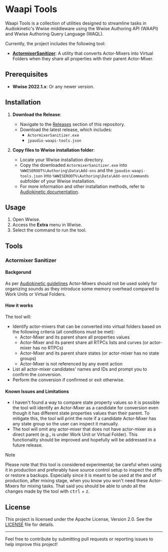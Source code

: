 # Waapi Tools

Waapi Tools is a collection of utilities designed to streamline tasks in Audiokinetic's Wwise middleware using the Wwise Authoring API (WAAPI) and Wwise Authoring Query Language (WAQL).

Currently, the project includes the following tool:

- **[ActormixerSanitizer](https://github.com/jaku5/waapi-tools#actormixer-sanitizer)**: A utility that converts Actor-Mixers into Virtual Folders when they share all properties with their parent Actor-Mixer.

## Prerequisites

- **Wwise 2022.1.x**: Or any newer version.

## Installation

1. **Download the Release**:
   - Navigate to the [Releases](https://github.com/jaku5/waapi-tools/releases) section of this repository.
   - Download the latest release, which includes:
     - `ActormixerSanitizer.exe`
     - `jpaudio-waapi-tools.json`

2. **Copy files to Wwise installation folder**:
   - Locate your Wwise installation directory.
   - Copy the downloaded `ActormixerSanitizer.exe` into `%WWISEROOT%\Authoring\Data\Add-ons` and the `jpaudio-waapi-tools.json` into `%WWISEROOT%\Authoring\Data\Add-ons\Commands` subfolder of your Wwise installation.
   - For more information and other installation methods, refer to [Audiokinetic documentation](https://www.audiokinetic.com/en/public-library/2022.1.18_8567/?source=SDK&id=defining_custom_commands.html).

## Usage

1. Open Wwise.
2. Access the **Extra** menu in Wwise.
3. Select the command to run the tool.

## Tools
### Actormixer Sanitizer
#### Backgorund
As per [Audiokinetic guidelines](https://www.audiokinetic.com/en/public-library/2022.1.18_8567/?source=SDK&id=goingfurther_optimizingmempools_reducing_memory.html) Actor-Mixers should not be used solely for organizing sounds as they introduce some memory overhead compared to Work Units or Virtual Folders.

#### How it works
The tool will:
- Identify actor-mixers that can be converted into virtual folders based on the following criteria (all conditions must be met):
	- Actor-Mixer and its parent share all properties values
	- Actor-Mixer and its parent share all RTPCs lists and curves (or actor-mixer has no RTPCs)
	- Actor-Mixer and its parent share states (or actor-mixer has no state groups)
	- Actor-Mixer is not referenced by any event action
- List all actor-mixer candidates' names and IDs and prompt you to confirm the conversion.
- Perform the conversion if confirmed or exit otherwise.
#### Known Issues and Limitations 
- I haven't found a way to compare state property values so it is possible the tool will identify an Actor-Mixer as a candidate for conversion even though it has different state properties values than their parent. To mitigate this, the tool will print the note if a candidate Actor-Mixer has any state group so the user can inspect it manually.
- The tool will omit any actor-mixer that does not have actor-mixer as a direct parent (e.g., is under Work Unit or Virtual Folder). This functionality should be improved and hopefully will be addressed in a future release.
> [!NOTE]
> Please note that this tool is considered experimental; be careful when using it in production and preferably have source control setup to inspect the diffs or restore a backups. Especially since it is meant to be used at the and of production, after mixing stage, when you know you won't need these Actor-Mixers for mixing tasks. That said you should be able to undo all the changes made by the tool with <kbd>ctrl</kbd> + <kbd>z</kbd>.

## License

This project is licensed under the Apache License, Version 2.0. See the [LICENSE](LICENSE) file for details.

---

Feel free to contribute by submitting pull requests or reporting issues to help improve this project!
